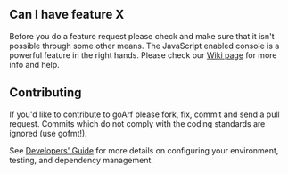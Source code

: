 ## Can I have feature X

Before you do a feature request please check and make sure that it isn't possible
through some other means. The JavaScript enabled console is a powerful feature
in the right hands. Please check our [Wiki page](https://github.com/arfblocks/goarf/wiki) for more info
and help.

## Contributing

If you'd like to contribute to goArf please fork, fix, commit and
send a pull request. Commits which do not comply with the coding standards
are ignored (use gofmt!).

See [Developers' Guide](https://github.com/arfblocks/goarf/wiki/Developers'-Guide)
for more details on configuring your environment, testing, and
dependency management.
